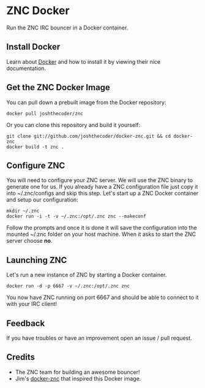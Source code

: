 ZNC Docker
==========
Run the ZNC IRC bouncer in a Docker container.

Install Docker
--------------
Learn about [Docker](https://www.docker.io/) and how to install it by viewing their nice documentation.

Get the ZNC Docker Image
------------------------
You can pull down a prebuilt image from the Docker repository:

    docker pull joshthecoder/znc

Or you can clone this repository and build it yourself:

    git clone git://github.com/joshthecoder/docker-znc.git && cd docker-znc
    docker build -t znc .

Configure ZNC
-------------
You will need to configure your ZNC server. We will use the ZNC binary to generate one for us.
If you already have a ZNC configuration file just copy it into ~/.znc/configs and skip this step.
Let's start up a ZNC Docker container and setup our configuration:

    mkdir ~/.znc
    docker run -i -t -v ~/.znc:/opt/.znc znc --makeconf

Follow the prompts and once it is done it will save the configuration
into the mounted ~/.znc folder on your host machine. When it asks to start
the ZNC server choose __no__.

Launching ZNC
-------------
Let's run a new instance of ZNC by starting a Docker container.

    docker run -d -p 6667 -v ~/.znc:/opt/.znc znc

You now have ZNC running on port 6667 and should be able to connect to it with your IRC client!

Feedback
--------
If you have troubles or have an improvement open an issue / pull request.

Credits
-------
 - The ZNC team for building an awesome bouncer!
 - Jim's [docker-znc](https://github.com/jimeh/docker-znc) that inspired this Docker image.
